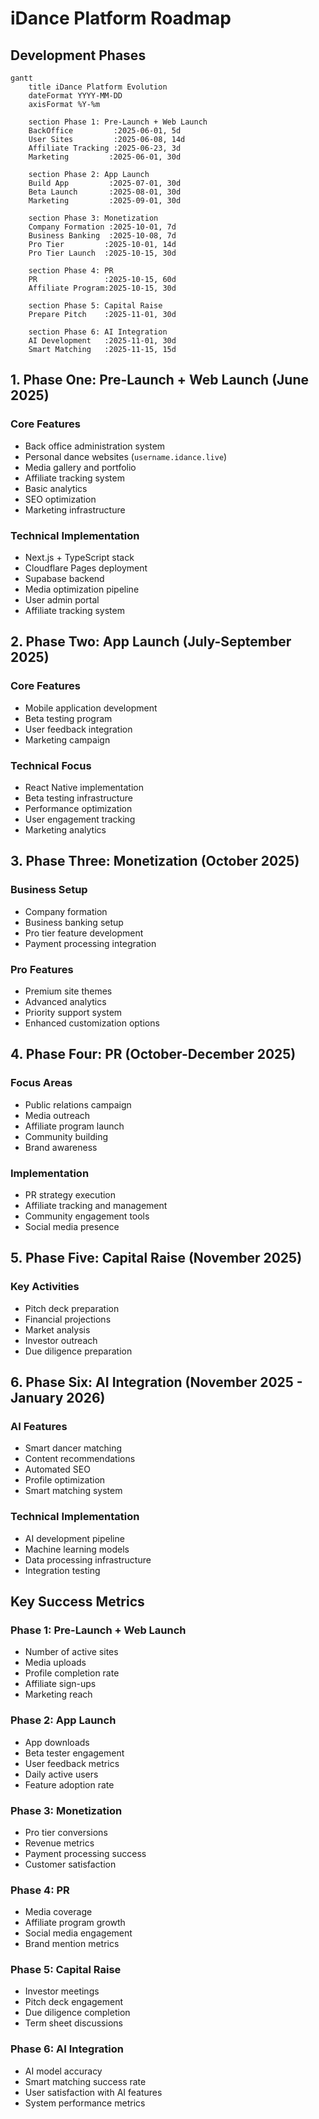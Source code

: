 # iDance Platform Roadmap

## Development Phases

```mermaid
gantt
    title iDance Platform Evolution
    dateFormat YYYY-MM-DD
    axisFormat %Y-%m

    section Phase 1: Pre-Launch + Web Launch
    BackOffice         :2025-06-01, 5d
    User Sites         :2025-06-08, 14d
    Affiliate Tracking :2025-06-23, 3d
    Marketing         :2025-06-01, 30d

    section Phase 2: App Launch
    Build App         :2025-07-01, 30d
    Beta Launch       :2025-08-01, 30d
    Marketing         :2025-09-01, 30d

    section Phase 3: Monetization
    Company Formation :2025-10-01, 7d
    Business Banking  :2025-10-08, 7d
    Pro Tier         :2025-10-01, 14d
    Pro Tier Launch  :2025-10-15, 30d

    section Phase 4: PR
    PR               :2025-10-15, 60d
    Affiliate Program:2025-10-15, 30d

    section Phase 5: Capital Raise
    Prepare Pitch    :2025-11-01, 30d

    section Phase 6: AI Integration
    AI Development   :2025-11-01, 30d
    Smart Matching   :2025-11-15, 15d
```

## 1. Phase One: Pre-Launch + Web Launch (June 2025)

### Core Features
- Back office administration system
- Personal dance websites (`username.idance.live`)
- Media gallery and portfolio
- Affiliate tracking system
- Basic analytics
- SEO optimization
- Marketing infrastructure

### Technical Implementation
- Next.js + TypeScript stack
- Cloudflare Pages deployment
- Supabase backend
- Media optimization pipeline
- User admin portal
- Affiliate tracking system

## 2. Phase Two: App Launch (July-September 2025)

### Core Features
- Mobile application development
- Beta testing program
- User feedback integration
- Marketing campaign

### Technical Focus
- React Native implementation
- Beta testing infrastructure
- Performance optimization
- User engagement tracking
- Marketing analytics

## 3. Phase Three: Monetization (October 2025)

### Business Setup
- Company formation
- Business banking setup
- Pro tier feature development
- Payment processing integration

### Pro Features
- Premium site themes
- Advanced analytics
- Priority support system
- Enhanced customization options

## 4. Phase Four: PR (October-December 2025)

### Focus Areas
- Public relations campaign
- Media outreach
- Affiliate program launch
- Community building
- Brand awareness

### Implementation
- PR strategy execution
- Affiliate tracking and management
- Community engagement tools
- Social media presence

## 5. Phase Five: Capital Raise (November 2025)

### Key Activities
- Pitch deck preparation
- Financial projections
- Market analysis
- Investor outreach
- Due diligence preparation

## 6. Phase Six: AI Integration (November 2025 - January 2026)

### AI Features
- Smart dancer matching
- Content recommendations
- Automated SEO
- Profile optimization
- Smart matching system

### Technical Implementation
- AI development pipeline
- Machine learning models
- Data processing infrastructure
- Integration testing

## Key Success Metrics

### Phase 1: Pre-Launch + Web Launch
- Number of active sites
- Media uploads
- Profile completion rate
- Affiliate sign-ups
- Marketing reach

### Phase 2: App Launch
- App downloads
- Beta tester engagement
- User feedback metrics
- Daily active users
- Feature adoption rate

### Phase 3: Monetization
- Pro tier conversions
- Revenue metrics
- Payment processing success
- Customer satisfaction

### Phase 4: PR
- Media coverage
- Affiliate program growth
- Social media engagement
- Brand mention metrics

### Phase 5: Capital Raise
- Investor meetings
- Pitch deck engagement
- Due diligence completion
- Term sheet discussions

### Phase 6: AI Integration
- AI model accuracy
- Smart matching success rate
- User satisfaction with AI features
- System performance metrics

